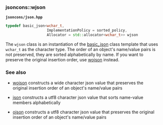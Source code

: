 ### jsoncons::wjson

__`jsoncons/json.hpp`__

```c++
typedef basic_json<wchar_t,
                   ImplementationPolicy = sorted_policy,
                   Allocator = std::allocator<wchar_t>> wjson
```

The `wjson` class is an instantiation of the [basic_json](basic_json.md) class template that uses `wchar_t` as the character type. The order of an object's name/value pairs is not preserved, they are sorted alphabetically by name. If you want to preserve the original insertion order, use [wojson](wojson.md) instead.

### See also

- [wojson](wojson.md) constructs a wide character json value that preserves the original insertion order of an object's name/value pairs

- [json](json.md) constructs a utf8 character json value that sorts name-value members alphabetically

- [ojson](ojson.md) constructs a utf8 character json value that preserves the original insertion order of an object's name/value pairs

